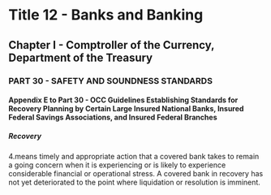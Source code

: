 
# Title 12 - Banks and Banking
## Chapter I - Comptroller of the Currency, Department of the Treasury
### PART 30 - SAFETY AND SOUNDNESS STANDARDS
#### Appendix E to Part 30 - OCC Guidelines Establishing Standards for Recovery Planning by Certain Large Insured National Banks, Insured Federal Savings Associations, and Insured Federal Branches
##### Recovery

4.means timely and appropriate action that a covered bank takes to remain a going concern when it is experiencing or is likely to experience considerable financial or operational stress. A covered bank in recovery has not yet deteriorated to the point where liquidation or resolution is imminent.
